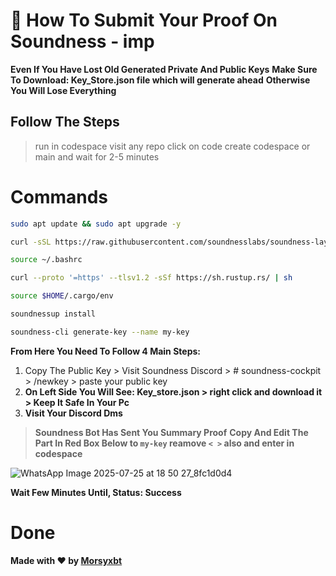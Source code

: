 # 🧩 How To Submit Your Proof On Soundness - imp

**Even If You Have Lost Old Generated Private And Public Keys**
**Make Sure To Download: Key_Store.json file which will generate ahead**
**Otherwise You Will Lose Everything**

## Follow The Steps

> run in codespace
> visit any repo
> click on code
> create codespace or main and wait for 2-5 minutes

# Commands

```bash
sudo apt update && sudo apt upgrade -y
```

```bash
curl -sSL https://raw.githubusercontent.com/soundnesslabs/soundness-layer/main/soundnessup/install | bash
```
```bash
source ~/.bashrc
```

```bash
curl --proto '=https' --tlsv1.2 -sSf https://sh.rustup.rs/ | sh
```

```bash
source $HOME/.cargo/env
```

```bash
soundnessup install
```

```bash
soundness-cli generate-key --name my-key
```

**From Here You Need To Follow 4 Main Steps:**

1. Copy The Public Key > Visit Soundness Discord > # soundness-cockpit > /newkey > paste your public key
2. **On Left Side You Will See: **Key_store.json** > right click and download it > Keep It Safe In Your Pc**
3. **Visit Your Discord Dms**
> **Soundness Bot Has Sent You Summary Proof**
> **Copy And Edit The Part In Red Box Below to `my-key` reamove `< >` also and enter in codespace**
   
![WhatsApp Image 2025-07-25 at 18 50 27_8fc1d0d4](https://github.com/user-attachments/assets/48ae472d-20dc-4882-b1a5-8f2295a30bd0)


**Wait Few Minutes Until, Status: Success**

# Done

**Made with ❤️ by [Morsyxbt](https://x.com/morsyxbt)**
